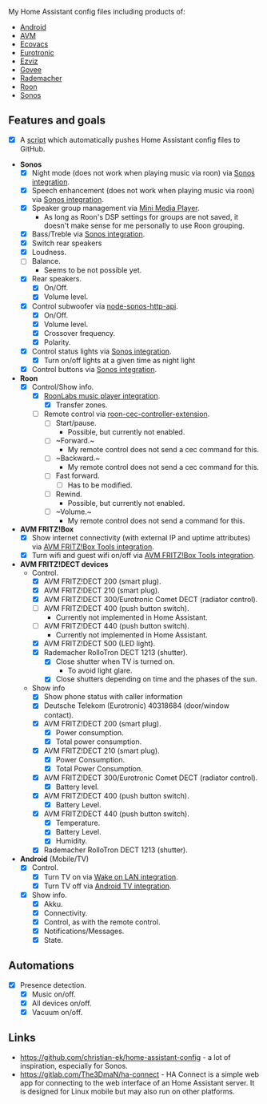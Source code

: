 My Home Assistant config files including products of:

* [Android](https://www.android.com/)
* [AVM](https://avm.de)
* [Ecovacs](https://ecovacs.com)
* [Eurotronic](https://eurotronic.org)
* [Ezviz](https://www.ezvizlife.com/)
* [Govee](https://govee.com)
* [Rademacher](https://rademacher.de/)
* [Roon](https://roonlabs.com/)
* [Sonos](https://sonos.com)

## Features and goals

- [x] A [script](https://github.com/florib779/homeassistant-config/blob/master/integrations/gitpush/gitpush.sh) which automatically pushes Home Assistant config files to GitHub.

* **Sonos**
  - [x] Night mode (does not work when playing music via roon) via [Sonos integration](https://www.home-assistant.io/integrations/sonos).
  - [x] Speech enhancement (does not work when playing music via roon) via [Sonos integration](https://www.home-assistant.io/integrations/sonos).
  - [x] Speaker group management via [Mini Media Player](https://github.com/kalkih/mini-media-player).
    * As long as Roon's DSP settings for groups are not saved, it doesn't make sense for me personally to use Roon grouping.
  - [x] Bass/Treble via [Sonos integration](https://www.home-assistant.io/integrations/sonos).
  - [x] Switch rear speakers
  - [x] Loudness.
  - [ ] Balance.
    * Seems to be not possible yet.
  - [x] Rear speakers.
    - [x] On/Off.
    - [x] Volume level.
  - [x] Control subwoofer via [node-sonos-http-api](https://github.com/jishi/node-sonos-http-api).
    - [x] On/Off.
    - [x] Volume level.
    - [x] Crossover frequency.
    - [x] Polarity.
  - [x] Control status lights via [Sonos integration](https://www.home-assistant.io/integrations/sonos).
    - [x] Turn on/off lights at a given time as night light
  - [x] Control buttons via [Sonos integration](https://www.home-assistant.io/integrations/sonos).
* **Roon**
  - [x] Control/Show info.
    - [x] [RoonLabs music player integration](https://www.home-assistant.io/integrations/roon/).
      - [x] Transfer zones.
    - [ ] Remote control via [roon-cec-controller-extension](https://github.com/benjaminbellamy/roon-cec-controller-extension).
      - [ ] Start/pause.
        * Possible, but currently not enabled.
      - [ ] ~Forward.~
        * My remote control does not send a cec command for this.
      - [ ] ~Backward.~
        * My remote control does not send a cec command for this.
      - [ ] Fast forward.
        - [ ] Has to be modified.
      - [ ] Rewind.
        * Possible, but currently not enabled.
      - [ ] ~Volume.~
        * My remote control does not send a command for this.
* **AVM FRITZ!Box**
  - [x] Show internet connectivity (with external IP and uptime attributes) via [AVM FRITZ!Box Tools integration](https://www.home-assistant.io/integrations/fritz/).
  - [x] Turn wifi and guest wifi on/off via [AVM FRITZ!Box Tools integration](https://www.home-assistant.io/integrations/fritz/).
* **AVM FRITZ!DECT devices**
  * Control.
    - [x] AVM FRITZ!DECT 200 (smart plug).
    - [x] AVM FRITZ!DECT 210 (smart plug).
    - [x] AVM FRITZ!DECT 300/Eurotronic Comet DECT (radiator control).
    - [ ] AVM FRITZ!DECT 400 (push button switch).
      * Currently not implemented in Home Assistant.
    - [ ] AVM FRITZ!DECT 440 (push button switch).
      * Currently not implemented in Home Assistant.
    - [x] AVM FRITZ!DECT 500 (LED light).
    - [x] Rademacher RolloTron DECT 1213 (shutter).
      - [x] Close shutter when TV is turned on.
        * To avoid light glare.
      - [x] Close shutters depending on time and the phases of the sun.
  * Show info
    - [x] Show phone status with caller information
    - [x] Deutsche Telekom (Eurotronic) 40318684 (door/window contact).
    - [x] AVM FRITZ!DECT 200 (smart plug).
      - [x] Power consumption.
      - [x] Total power consumption.
    - [x] AVM FRITZ!DECT 210 (smart plug).
      - [x] Power Consumption.
      - [x] Total Power Consumption.
    - [x] AVM FRITZ!DECT 300/Eurotronic Comet DECT (radiator control).
      - [x] Battery level.
    - [x] AVM FRITZ!DECT 400 (push button switch).
      - [x] Battery Level.
    - [x] AVM FRITZ!DECT 440 (push button switch).
      - [x] Temperature.
      - [x] Battery Level.
      - [x] Humidity.
    - [x] Rademacher RolloTron DECT 1213 (shutter).
* **Android** (Mobile/TV)
  - [x] Control.
    - [x] Turn TV on via [Wake on LAN integration](https://www.home-assistant.io/integrations/wake_on_lan/).
    - [x] Turn TV off via [Android TV integration](https://www.home-assistant.io/integrations/androidtv/).
  - [x] Show info.
    - [x] Akku.
    - [x] Connectivity.
    - [x] Control, as with the remote control.
    - [x] Notifications/Messages.
    - [x] State.

## Automations
- [x] Presence detection.
  - [x] Music on/off.
  - [x] All devices on/off.
  - [x] Vacuum on/off.

## Links

* https://github.com/christian-ek/home-assistant-config - a lot of inspiration, especially for Sonos.
* https://gitlab.com/The3DmaN/ha-connect - HA Connect is a simple web app for connecting to the web interface of an Home Assistant server. It is designed for Linux mobile but may also run on other platforms.